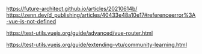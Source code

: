 https://future-architect.github.io/articles/20210614b/
https://zenn.dev/d_publishing/articles/40433e48a10e17#referenceerror%3A-vue-is-not-defined

<!-- 次やる -->

https://test-utils.vuejs.org/guide/advanced/vue-router.html

<!-- 下記は今回はやらない -->

https://test-utils.vuejs.org/guide/extending-vtu/community-learning.html
